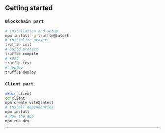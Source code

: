 ## Getting started 

### `Blockchain part`

```sh
# installation and setup
npm install -g truffle@latest
# initialize project
truffle init
# build project
truffle compile
# Test
truffle test
# deploy
truffle deploy
```

### `Client part`

```sh
mkdir client
cd client
npm create vite@latest
# install dependencies
npm install
# Run the app
npm run dev
```

-----------
